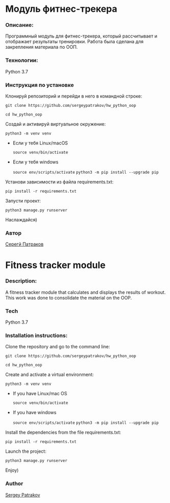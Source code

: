 # Модуль фитнес-трекера

### Описание:

Программный модуль для фитнес-трекера, который рассчитывает и отображает результаты тренировки. Работа была сделана для закрепления материала по ООП.

### Технологии:

Python 3.7

### Инструкция по установке

Клонируй репозиторий и перейди в него в командной строке:

```git clone https://github.com/sergeypatrakov/hw_python_oop```

```cd hw_python_oop```

Cоздай и активируй виртуальное окружение:

```python3 -m venv venv```

* Если у тебя Linux/macOS

    ```source venv/bin/activate```

* Если у тебя windows

    ```source env/scripts/activate```
    ```python3 -m pip install --upgrade pip```

Установи зависимости из файла requirements.txt:

```pip install -r requirements.txt```

Запусти проект:

```python3 manage.py runserver```

Наслаждайся)

### Автор

[Серегй Патраков](https://github.com/sergeypatrakov)

# Fitness tracker module

### Description:

A fitness tracker module that calculates and displays the results of workout. This work was done to consolidate the material on the OOP.

### Tech

Python 3.7

### Installation instructions:

Clone the repository and go to the command line:

```git clone https://github.com/sergeypatrakov/hw_python_oop```

```cd hw_python_oop```

Create and activate a virtual environment:

```python3 -m venv venv```

* If you have Linux/mac OS

    ```source venv/bin/activate```

* If you have windows

    ```source env/scripts/activate```
    ```python3 -m pip install --upgrade pip```

Install the dependencies from the file requirements.txt:

```pip install -r requirements.txt```

Launch the project:

```python3 manage.py runserver```

Enjoy)

### Author

[Sergey Patrakov](https://github.com/sergeypatrakov)